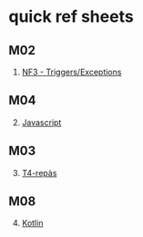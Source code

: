 # quick ref sheets

## M02
1. [NF3 - Triggers/Exceptions](./m02/NF3-triggers-exceptions.md)

## M04

2. [Javascript](./m04/javascript.md)

## M03
3. [T4-repàs](./m03/t4-repas.md)

## M08

4. [Kotlin](./M08/Kotlin.md)
